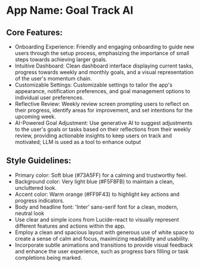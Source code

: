 # **App Name**: Goal Track AI

## Core Features:

- Onboarding Experience: Friendly and engaging onboarding to guide new users through the setup process, emphasizing the importance of small steps towards achieving larger goals.
- Intuitive Dashboard: Clean dashboard interface displaying current tasks, progress towards weekly and monthly goals, and a visual representation of the user's momentum chain.
- Customizable Settings: Customizable settings to tailor the app's appearance, notification preferences, and goal management options to individual user preferences.
- Reflective Review: Weekly review screen prompting users to reflect on their progress, identify areas for improvement, and set intentions for the upcoming week.
- AI-Powered Goal Adjustment: Use generative AI to suggest adjustments to the user's goals or tasks based on their reflections from their weekly review, providing actionable insights to keep users on track and motivated; LLM is used as a tool to enhance output

## Style Guidelines:

- Primary color: Soft blue (#73A5FF) for a calming and trustworthy feel.
- Background color: Very light blue (#F5F8FB) to maintain a clean, uncluttered look.
- Accent color: Warm orange (#FF9F43) to highlight key actions and progress indicators.
- Body and headline font: 'Inter' sans-serif font for a clean, modern, neutral look
- Use clear and simple icons from Lucide-react to visually represent different features and actions within the app.
- Employ a clean and spacious layout with generous use of white space to create a sense of calm and focus, maximizing readability and usability.
- Incorporate subtle animations and transitions to provide visual feedback and enhance the user experience, such as progress bars filling or task completions being marked.
